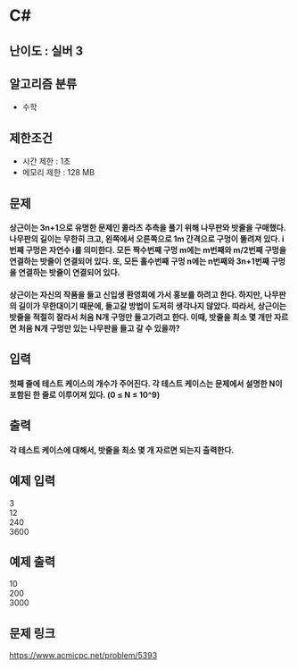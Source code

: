 # C#

## 난이도 : 실버 3

## 알고리즘 분류
  - 수학

## 제한조건
  - 시간 제한 : 1초
  - 메모리 제한 : 128 MB

## 문제
#### 상근이는 3n+1으로 유명한 문제인 콜라츠 추측을 풀기 위해 나무판와 밧줄을 구매했다. 나무판의 길이는 무한히 크고, 왼쪽에서 오른쪽으로 1m 간격으로 구멍이 뚤려져 있다. i번째 구멍은 자연수 i를 의미한다. 모든 짝수번째 구멍 m에는 m번째와 m/2번째 구멍을 연결하는 밧줄이 연결되어 있다. 또, 모든 홀수번째 구멍 n에는 n번째와 3n+1번째 구멍을 연결하는 밧줄이 연결되어 있다.
#### 상근이는 자신의 작품을 들고 신입생 환영회에 가서 홍보를 하려고 한다. 하지만, 나무판의 길이가 무한대이기 때문에, 들고갈 방법이 도저히 생각나지 않았다. 따라서, 상근이는 밧줄을 적절히 잘라서 처음 N개 구멍만 들고가려고 한다. 이때, 밧줄을 최소 몇 개만 자르면 처음 N개 구멍만 있는 나무판을 들고 갈 수 있을까?

## 입력
#### 첫째 줄에 테스트 케이스의 개수가 주어진다. 각 테스트 케이스는 문제에서 설명한 N이 포함된 한 줄로 이루어져 있다. (0 ≤ N ≤ 10^9)

## 출력
#### 각 테스트 케이스에 대해서, 밧줄을 최소 몇 개 자르면 되는지 출력한다.

## 예제 입력
3<br/>
12<br/>
240<br/>
3600<br/>

## 예제 출력
10<br/>
200<br/>
3000<br/>

## 문제 링크
https://www.acmicpc.net/problem/5393